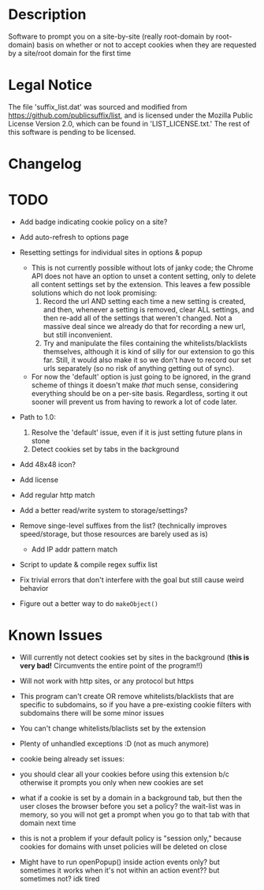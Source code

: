 # Description

Software to prompt you on a site-by-site (really root-domain by root-domain)
basis on whether or not to accept cookies when they are requested by a
site/root domain for the first time

# Legal Notice

The file 'suffix_list.dat' was sourced and modified from
https://github.com/publicsuffix/list, and is licensed under the Mozilla Public
License Version 2.0, which can be found in 'LIST_LICENSE.txt.' The rest of this
software is pending to be licensed.

# Changelog 

# TODO

- Add badge indicating cookie policy on a site?

- Add auto-refresh to options page

- Resetting settings for individual sites in options & popup
	- This is not currently possible without lots of janky code; the Chrome
	  API does not have an option to unset a content setting, only to
	  delete all content settings set by the extension. This leaves a few
	  possible solutions which do not look promising:
		1. Record the url AND setting each time a new setting is
		created, and then, whenever a setting is removed, clear ALL
		settings, and then re-add all of the settings that weren't
		changed. Not a massive deal since we already do that for
		recording a new url, but still inconvenient.
		2. Try and manipulate the files containing the
		whitelists/blacklists themselves, although it is kind of silly
		for our extension to go this far.  Still, it would also make it
		so we don't have to record our set urls separately (so no risk
		of anything getting out of sync).
	- For now the 'default' option is just going to be ignored, in the
	  grand scheme of things it doesn't make *that* much sense, considering
	  everything should be on a per-site basis. Regardless, sorting it out
	  sooner will prevent us from having to rework a lot of code later.

- Path to 1.0:
	1. Resolve the 'default' issue, even if it is just setting future plans
	  in stone
	2. Detect cookies set by tabs in the background

- Add 48x48 icon?

- Add license

- Add regular http match

- Add a better read/write system to storage/settings?

- Remove singe-level suffixes from the list? (technically improves
  speed/storage, but those resources are barely used as is)
	- Add IP addr pattern match

- Script to update & compile regex suffix list

- Fix trivial errors that don't interfere with the goal but still cause weird
  behavior

- Figure out a better way to do `makeObject()`

# Known Issues

- Will currently not detect cookies set by sites in the background (**this is
  very bad!** Circumvents the entire point of the program!!)

- Will not work with http sites, or any protocol but https

- This program can't create OR remove whitelists/blacklists that are specific
  to subdomains, so if you have a pre-existing cookie filters with subdomains
  there will be some minor issues

- You can't change whitelists/blaclists set by the extension

- Plenty of unhandled exceptions :D (not as much anymore)

- cookie being already set issues:
 - you should clear all your cookies before using this extension b/c otherwise it
prompts you only when new cookies are set
 - what if a cookie is set by a domain in a background tab, but then the user closes the browser before you set a policy? the wait-list was in memory, so you will not get a prompt when you go to that tab with that domain next time
  - this is not a problem if your default policy is "session only," because cookies for domains with unset policies will be deleted on close

- Might have to run openPopup() inside action events only? but sometimes it
  works when it's not within an action event?? but sometimes not? idk tired
